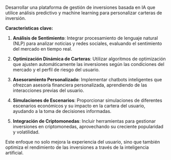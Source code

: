 Desarrollar una plataforma de gestión de inversiones basada en IA que utilice análisis predictivo y machine learning para personalizar carteras de inversión. 

**Características clave:**

1. **Análisis de Sentimiento**: Integrar procesamiento de lenguaje natural (NLP) para analizar noticias y redes sociales, evaluando el sentimiento del mercado en tiempo real.

2. **Optimización Dinámica de Carteras**: Utilizar algoritmos de optimización que ajusten automáticamente las inversiones según las condiciones del mercado y el perfil de riesgo del usuario.

3. **Asesoramiento Personalizado**: Implementar chatbots inteligentes que ofrezcan asesoría financiera personalizada, aprendiendo de las interacciones previas del usuario.

4. **Simulaciones de Escenarios**: Proporcionar simulaciones de diferentes escenarios económicos y su impacto en la cartera del usuario, ayudando a la toma de decisiones informadas.

5. **Integración de Criptomonedas**: Incluir herramientas para gestionar inversiones en criptomonedas, aprovechando su creciente popularidad y volatilidad.

Este enfoque no solo mejora la experiencia del usuario, sino que también optimiza el rendimiento de las inversiones a través de la inteligencia artificial.